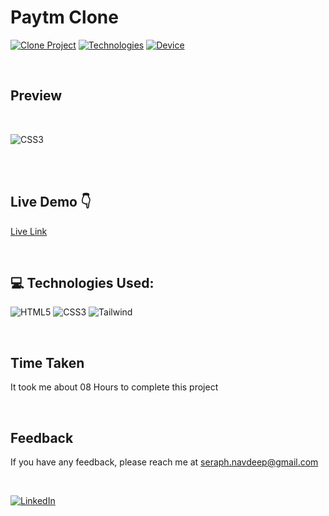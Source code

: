 <!-- # Hey Welcome 👋
### Hi, I'm Navdeep Singh, a Passionate Frontend Web Developer .

</br> -->

# Paytm Clone 
[![Clone Project](https://img.shields.io/badge/Clone-Project-red)](http://www.gnu.org/licenses/agpl-3.0) [![Technologies](https://img.shields.io/badge/Technologies%20-HTML%2FCSS%2FTailwindCSS-brightgreen)](http://www.gnu.org/licenses/agpl-3.0) [![Device](https://img.shields.io/badge/Multi%20Device%20-Responsive-brightgreen)](http://www.gnu.org/licenses/agpl-3.0) 

</br>

## Preview
<br/> 

![CSS3](./images/screenshot2.png)

<br/> 
<br/> 



## Live Demo 👇
[Live Link](https://paytm-clone-asb.vercel.app/)

<br/> 

## 💻 Technologies Used:
![HTML5](https://img.shields.io/badge/html5-%23E34F26.svg?style=for-the-badge&logo=html5&logoColor=white)
![CSS3](https://img.shields.io/badge/css3-%231572B6.svg?style=for-the-badge&logo=css3&logoColor=white) 
![Tailwind](https://img.shields.io/badge/Tailwind_CSS-38B2AC?style=for-the-badge&logo=tailwind-css&logoColor=white) 

</br>

<!-- ## Demo -->




## Time Taken
It took me about 08 Hours to complete this project

<br/> 

## Feedback

If you have any feedback, please reach me at seraph.navdeep@gmail.com

<br/> 

<!-- Social Links -->

[![LinkedIn][linkedin-shield]][linkedin-url]






<!-- Linkedin -->
[linkedin-shield]: https://img.shields.io/badge/-LinkedIn-black.svg?style=for-the-badge&logo=linkedin&colorB=0B5FBB
[linkedin-url]: https://www.linkedin.com/in/navdeep-singh-a9112313b/



